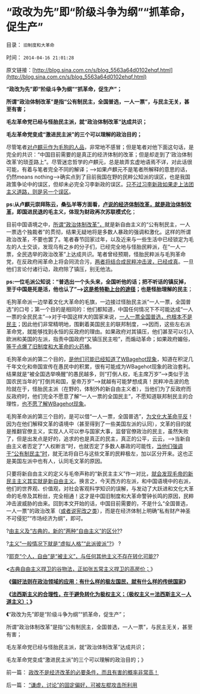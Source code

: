 # “政改为先”即“阶级斗争为纲”“抓革命，促生产”

目录： `旧制度和大革命` 

时间： `2014-04-16 21:01:28` 

原文链接：[http://blog.sina.com.cn/s/blog_5563a64d0102ehqf.html](http://blog.sina.com.cn/s/blog_5563a64d0102ehqf.html)

**“政改为先”即“阶级斗争为纲”“抓革命，促生产”；**

**所谓“政治体制改革”是指“公有制民主，全国普选，一人一票”，与民主无关，甚至有害；**

**毛左革命党已经与怪胎民主派，就“政治体制改革”达成共识；**

**毛左革命党变成“激进民主派”的三个可以理解的政治目的；**



尽管笔者[对卢麒元作为毛狗的人品](../../../2014/4/5/文革大字报模式“关于妖魔化sh的决议”的盖棺定论.md)，非常地不感冒；但是笔者对他下面这句话，是完全的共识：“中国目前需要的是真正的经济体制的改革；但是却走到了‘政治体制改革’的琐歪路上”。尽管迷恋哲学的卢麒元，总是故弄玄虚地语焉不详，对此话很可能，有着与笔者完全不同的解译；——>如果卢麒元不是笔者所解释的意思的话，仍然means
nothing——>确实点到了目前我国在野的民粹公知派的误区，也是我国政策争论中的误区，但却未必完全习李新政的误区。[只不过习李新政如果走上法团主义道路，则是另一个误区](../../../2014/4/1/公有制的三角演义“自由人vs民粹vs法团主义”，及权贵.md)。

**ps:从卢麒元崇拜陈云，桑弘羊等方面看，[卢说的经济体制改革，就是政治体制改革](../../../2012/4/22/坐而论道象天人，道貌岸然似真君.md)，即国进民退的毛主义，体现为财政再次苏联模式化**；

目前中国语境之中，[所谓“政治体制改革”，](../../../2014/4/15/中国需要的不是政治改革，是真正而彻底的经济改革.md)就是新自由主义的“公有制民主，一人一票选个独裁者”的贯彻，结果无疑地将是多数人暴政的强调和激化。这样的所谓政治改革，不要也罢了。笔者春节回家过年，以及近来与一些生活中已经锁定为毛左的人士交谈，发现乌有之乡的分子们，已经完全地与怪胎民粹派，在“一人一票，全民选举的政治改革”上达成共识。笔者曾经预期，怪胎民粹派与毛狗革命党，在反政府闹革命上将会同流合污，[两者将结合成民粹冲击波，已经成真](../../../2012/2/11/民粹冲击波！唯恐天下不乱的革命素质.md)。一旦他们言论付诸行动，政府除了镇压，别无他法。

**ps:一位毛派公知说：“普选出一个头头来，全国听他的话；把不听话的镇反掉，至于中国是死是活，他也认了”——>[这是希特勒上台的途径](../../../2012/2/10/毛左和洋右有根本矛盾吗？.md)；也是怪胎理解的民主**；

毛狗革命派一边举着文化大革命的毛旗，一边接过怪胎民主派“一人一票，全国普选”的口号；第一个目的是相同的：他们都知道，中国任何情况下不可能达成“一人一票的全民民主”——>对于中国这样大的国家来说，[一人一票全国普选，也根本不是民主](../../../2013/11/19/体制内外的民粹同声问“我的免费午餐在那里”.md)；因此他们非常精明地，围剿着美国民主的联邦制度，——>因而，这些左右派革命党，就能够找到永恒的反政府的理由。如果政府对其镇压，他们甚至可以引入欧洲和美国的左派，指责中国政府“又镇压民主啦”，而煽动革命；如果政府媚俗，[等于点爆了旧制度和大革命的火药桶](../../../2013/7/19/《旧制度和大革命》,左右派在法西斯主义上的共识.md)。

毛狗革命派的第二个目的，[是他们可能已经知道了WBagehot现象](../../../2013/11/19/体制内外的民粹同声问“我的免费午餐在那里”.md)，知道在积淀几千年文化和帝国宣传在愚民中的积累，很有可能成为WBagehot现象的政治套利。结果就是“被全国选举唤醒”的愚民越多，则“打倒人权，毛主席万岁”——>类似于法国农民当年的“打倒共和国，皇帝万岁”——>就越有可能梦想成真！民粹冲击波的危险就在于，怪胎民主派（在野的，体制外的新自由主义者），当他们为了反政府而反政府时，他们完全不愿意了解“一人一票的全国民主”，不愿知道联邦制民主的合理性，[也不愿了解WBagehot现象](../../../2013/11/18/WBagehot现象，茅于轼悖误，及其通往奴役之路.md)。

毛狗革命派的第三个目的，是可以借“一人一票，全国普选”，[为文化大革命平反](../../../2013/7/10/“不讲传统”的改革者立刻将遭到民粹“革命”.md)！因为在他们解释文革的语境中（甚至得到了一些美国左派的认同），文革的目的就是推翻官僚主义，实现人人可以参与国家大事，监督官僚政治的民主，虽然失败了，但是出发点是好的，追求的也是真正的民主，真正的公平，云云，——>当新自由主义者否定了“人权断言”时，也就否定了多数人暴政的可能性，[当他们强调于“公有制民主”时](../../../2013/3/1/朋党政治永远是改革的，每一派相对于另一派，都是改革的；.md)，就无法将自已与这些文革的民粹极左，加以区分开来。这也正是美国左派中也有人，认同毛文革的原因。

只要将新自由主义的定义与毛帝声称的“新民主主义”作一对比，[就会发现毛帝的新民主主义其实就是新自由主义](../../../2014/3/9/我国领导层一般比“民粹公知”更称得上“民主，开明”.md)。换言之，今天西方的左派，和中国语境中的右派，他们的世界观、价值观，对社会客观科学知识的误解，与发动了大跃进和文化大革命的毛帝及其粉丝，完全相通！这才是中国旧制度和大革命警钟长鸣的原因，民粹冲击波威胁的由来。回到本文开始的话，中国目前需要的，不是什么“全国普选，一人一票”的政治改革（[或者说宪改之类](../../../2013/2/24/中共长期稳定地执政，有利中国民主进程；.md)），而是在经济体制上明确“私有财产神圣不可侵犯”“市场经济为纲”，即可。

?[由主义及“古典的，新的”两种“自由主义”的区分?](../../../2014/3/23/自由主义及“古典的，新的”两种“自由主义”的区分.md)?

?[主义”一般情况下就是“虚拟人格”“此派彼派”?](../../../2014/3/27/所谓“主义”一般情况下就是“虚拟人格”“此派彼派”.md)》
?

?[耶克“个人，自由”是“被主义”，与任何其他主义不存在转化可能?](../../../2014/3/31/“被主义”的哈耶克的“自由”是唯利是图的个体价值观.md)?

**<</strong>[古典自由主义捍卫的谷物法，正如张五常主义捍卫的高房价；](../../../2014/4/8/古典自由主义也是斯密的门徒.md)》**

**《[偏好法则在政治领域的应用：有什么样的极左国民，就有什么样的传统国家](../../../2014/4/13/三角演义与传统左右派之间的转化，人权成为金标准.md)》**

**《[法西斯主义的合理性，在于避免转化为极权主义；（极权主义＝法西斯主义－人道主义）；](../../../2014/4/15/法西斯主义的合理性：（极权主义＝法西斯主义－人道主义）.md)》**

**《**“政改为先”即是“阶级斗争为纲”“抓革命，促生产”；

所谓“政治体制改革”是指“公有制民主，全国普选，一人一票”，与民主无关，甚至有害；

毛左革命党已经与怪胎民主派，就“政治体制改革”达成共识；

毛左革命党变成“激进民主派”的三个可以理解的政治目的；》

前一篇： [政改不是经济改革的必要条件，而且有害的概率非常高！](../../../2014/4/16/政改不是经济改革的必要条件，而且有害的概率非常高！.md)

后一篇： [“谦虚，讨论”的固定偏好，可被左棍攻击所利用](../../../2014/4/15/“谦虚，讨论”的固定偏好，可被左棍攻击所利用.md)

